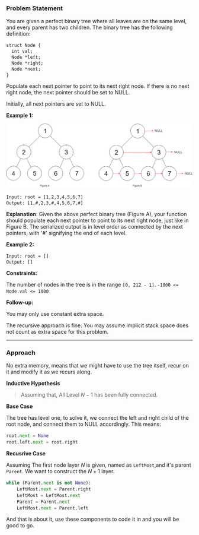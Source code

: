 ### **Problem Statement**

You are given a perfect binary tree where all leaves are on the same level, and every parent has two children. The binary tree has the following definition:

```
struct Node {
  int val;
  Node *left;
  Node *right;
  Node *next;
}

```

Populate each next pointer to point to its next right node. If there is no next right node, the next pointer should be set to NULL.


Initially, all next pointers are set to NULL.


**Example 1:**

![](../img2.png)

```
Input: root = [1,2,3,4,5,6,7]
Output: [1,#,2,3,#,4,5,6,7,#]
```
**Explanation**: Given the above perfect binary tree (Figure A), your function should populate each next pointer to point to its next right node, just like in Figure B. The serialized output is in level order as connected by the next pointers, with '#' signifying the end of each level.


**Example 2:**

```
Input: root = []
Output: []
```

**Constraints:**

The number of nodes in the tree is in the range `[0, 212 - 1]`.
`-1000 <= Node.val <= 1000`
 

**Follow-up:**

You may only use constant extra space.

The recursive approach is fine. You may assume implicit stack space does not count as extra space for this problem.

---
### **Approach**

No extra memory, means that we might have to use the tree itself, recur on it and modify it as we recurs along. 

**Inductive Hypothesis**

> Assuming that, All Level $N - 1$ has been fully connected. 

**Base Case**

The tree has level one, to solve it, we connect the left and right child of the root node, and connect them to NULL accordingly. This means: 

```python
root.next = None
root.left.next = root.right
```

**Recusrive Case**

Assuming The first node layer $N$ is given, named as `LeftMost`,and it's parent `Parent`. We want to construct the $N + 1$ layer. 

```python
while (Parent.next is not None): 
    LeftMost.next = Parent.right
    LeftMost = LeftMost.next
    Parent = Parent.next
    LeftMost.next = Parent.left
```

And that is about it, use these components to code it in and you will be good to go. 


